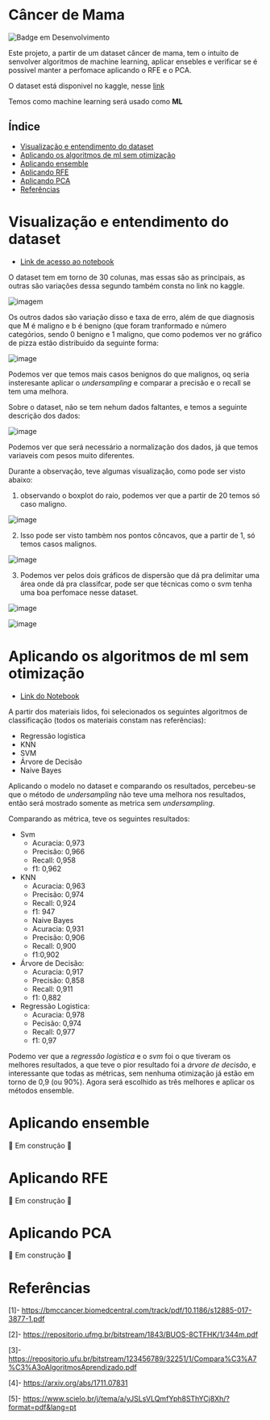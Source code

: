 # Câncer de Mama

![Badge em Desenvolvimento](http://img.shields.io/static/v1?label=STATUS&message=EM%20DESENVOLVIMENTO&color=GREEN&style=for-the-badge)

Este projeto, a partir de um dataset câncer de mama, tem o intuito de senvolver algoritmos de machine learning, aplicar ensebles e verificar se é possivel manter a perfomace aplicando o RFE e o PCA.

O dataset está disponivel no kaggle, nesse [link](https://www.kaggle.com/datasets/uciml/breast-cancer-wisconsin-data?select=data.csv)

Temos como machine learning será usado como **ML**

## Índice

* [Visualização e entendimento do dataset](#visualização-e-entendimento-do-dataset)
* [Aplicando os algoritmos de ml sem otimização](#aplicando-os-algoritmos-de-ml-sem-otimização)
* [Aplicando ensemble](#aplicando-ensemble)
* [Aplicando RFE](#aplicando-rfe)
* [Aplicando PCA](#aplicando-pca)
* [Referências](#referências)

# Visualização e entendimento do dataset

- [Link de acesso ao notebook](https://github.com/gustavoramos82/C-ncer-de-mama/blob/main/breast_visualizacao.ipynb)

O dataset tem em torno de 30 colunas, mas essas são as principais, as outras são variações dessa segundo também consta no link no kaggle.

![imagem](https://i.ibb.co/KhsWcJ2/Pasted-image-20220522092609.png)

  Os outros dados são variação disso e taxa de erro, além de que diagnosis que M é maligno e b é benigno (que foram tranformado e número categórios, sendo 0 benigno e 1 maligno, que como podemos ver no gráfico de pizza estão distribuido da seguinte forma:

![image](https://user-images.githubusercontent.com/39843884/170152547-b273add4-a0ef-4519-97bc-a6435485e079.png)

Podemos ver que temos mais casos benignos do que malignos, oq seria insteresante aplicar o *undersampling* e comparar a precisão e o recall se tem uma melhora.

Sobre o dataset, não se tem nehum dados faltantes, e temos a seguinte descrição dos dados:

![image](https://user-images.githubusercontent.com/39843884/170154064-e7e0428c-c4a2-4af7-9acc-d7cc30570a77.png)

Podemos ver que será necessário a normalização dos dados, já que temos variaveis com pesos muito diferentes.

Durante a observação, teve algumas visualização, como pode ser visto abaixo:

1) observando o boxplot do raio, podemos ver que a partir de 20 temos só caso maligno.

![image](https://user-images.githubusercontent.com/39843884/170153447-dde18d36-2558-4ef9-b411-6bee4dd31d5d.png)

2) Isso pode ser visto tambèm nos pontos côncavos, que a partir de 1, só temos casos malignos.

![image](https://user-images.githubusercontent.com/39843884/170153628-247eac22-a45a-4ddc-98fa-4d69084a75aa.png)

3) Podemos ver pelos dois gráficos de dispersão que dá pra delimitar uma área onde dá pra classifcar, pode ser que técnicas como o svm tenha uma boa perfomace nesse dataset.

![image](https://user-images.githubusercontent.com/39843884/170154808-e4832527-a208-4ea5-ad53-ce18aaddd136.png)

![image](https://user-images.githubusercontent.com/39843884/170154931-1111083b-205b-43c2-8074-1763cb55c601.png)

# Aplicando os algoritmos de ml sem otimização

- [Link do Notebook](https://github.com/gustavoramos82/C-ncer-de-mama/blob/main/breast_sem_oti.ipynb)

A partir dos materiais lidos, foi selecionados os seguintes algoritmos de classificação (todos os materiais constam nas referências):

- Regressão logistica
- KNN
- SVM
- Árvore de Decisão
- Naive Bayes

Aplicando o modelo no dataset e comparando os resultados, percebeu-se que o método de *undersampling* não teve uma melhora nos resultados, então será mostrado somente as metrica sem *undersampling*.

Comparando as métrica, teve os seguintes resultados:

- Svm
  -  Acuracia: 0,973
  -  Precisão: 0,966
  -  Recall: 0,958
  -  f1: 0,962
- KNN
  - Acuracia: 0,963
  - Precisão: 0,974
  - Recall: 0,924
  - f1: 947
  - Naive Bayes
  - Acuracia: 0,931
  - Precisão: 0,906
  - Recall: 0,900
  - f1:0,902
- Árvore de Decisão:
  - Acuracia: 0,917
  - Precisão: 0,858
  - Recall: 0,911
  - f1: 0,882
- Regressão Logistica:
  - Acuracia: 0,978
  - Pecisão: 0,974
  - Recall: 0,977
  - f1: 0,97
 
 Podemo ver que a *regressão logistica* e o *svm* foi o que tiveram os melhores resultados, a que teve o pior resultado foi a *árvore de decisão*, e interessante que todas as métricas, sem nenhuma otimização já estão em torno de 0,9 (ou 90%). Agora será escolhido as três melhores e aplicar os métodos ensemble.

# Aplicando ensemble

:construction: Em construção :construction:

# Aplicando RFE

:construction: Em construção :construction:

# Aplicando PCA


:construction: Em construção :construction:

# Referências

[1]- https://bmccancer.biomedcentral.com/track/pdf/10.1186/s12885-017-3877-1.pdf

[2]- https://repositorio.ufmg.br/bitstream/1843/BUOS-8CTFHK/1/344m.pdf

[3]- https://repositorio.ufu.br/bitstream/123456789/32251/1/Compara%C3%A7%C3%A3oAlgoritmosAprendizado.pdf

[4]- https://arxiv.org/abs/1711.07831

[5]- https://www.scielo.br/j/tema/a/yJSLsVLQmfYph8SThYCj8Xh/?format=pdf&lang=pt

